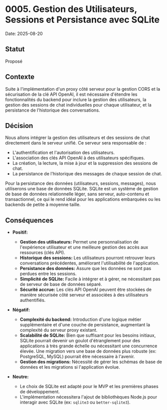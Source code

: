 # 0005. Gestion des Utilisateurs, Sessions et Persistance avec SQLite

Date: 2025-08-20

## Statut

Proposé

## Contexte

Suite à l'implémentation d'un proxy côté serveur pour la gestion CORS et la sécurisation de la clé API OpenAI, il est nécessaire d'étendre les fonctionnalités du backend pour inclure la gestion des utilisateurs, la gestion des sessions de chat individuelles pour chaque utilisateur, et la persistance de l'historique des conversations.

## Décision

Nous allons intégrer la gestion des utilisateurs et des sessions de chat directement dans le serveur unifié. Ce serveur sera responsable de :
- L'authentification et l'autorisation des utilisateurs.
- L'association des clés API OpenAI à des utilisateurs spécifiques.
- La création, la lecture, la mise à jour et la suppression des sessions de chat.
- La persistance de l'historique des messages de chaque session de chat.

Pour la persistance des données (utilisateurs, sessions, messages), nous utiliserons une base de données SQLite. SQLite est un système de gestion de base de données relationnelle léger, sans serveur, auto-contenu et transactionnel, ce qui le rend idéal pour les applications embarquées ou les backends de petite à moyenne taille.

## Conséquences

*   **Positif:**
    *   **Gestion des utilisateurs:** Permet une personnalisation de l'expérience utilisateur et une meilleure gestion des accès aux ressources (clés API).
    *   **Historique des sessions:** Les utilisateurs pourront retrouver leurs conversations précédentes, améliorant l'utilisabilité de l'application.
    *   **Persistance des données:** Assure que les données ne sont pas perdues entre les sessions.
    *   **Simplicité de SQLite:** Facile à intégrer et à gérer, ne nécessitant pas de serveur de base de données séparé.
    *   **Sécurité accrue:** Les clés API OpenAI peuvent être stockées de manière sécurisée côté serveur et associées à des utilisateurs authentifiés.

*   **Négatif:**
    *   **Complexité du backend:** Introduction d'une logique métier supplémentaire et d'une couche de persistance, augmentant la complexité du serveur proxy existant.
    *   **Scalabilité de SQLite:** Bien que suffisant pour les besoins initiaux, SQLite pourrait devenir un goulot d'étranglement pour des applications à très grande échelle ou nécessitant une concurrence élevée. Une migration vers une base de données plus robuste (ex: PostgreSQL, MySQL) pourrait être nécessaire à l'avenir.
    *   **Gestion des migrations:** Nécessité de gérer les schémas de base de données et les migrations si l'application évolue.

*   **Neutre:**
    *   Le choix de SQLite est adapté pour le MVP et les premières phases de développement.
    *   L'implémentation nécessitera l'ajout de bibliothèques Node.js pour interagir avec SQLite (ex: `sqlite3` ou `better-sqlite3`).